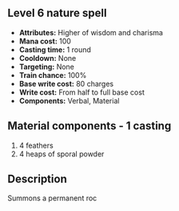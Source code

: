 ## Level 6 nature spell
- **Attributes:** Higher of wisdom and charisma
- **Mana cost:** 100
- **Casting time:** 1 round
- **Cooldown:** None
- **Targeting:** None
- **Train chance:** 100%
- **Base write cost:** 80 charges
- **Write cost:** From half to full base cost
- **Components:** Verbal, Material
## Material components - 1 casting
1. 4 feathers
2. 4 heaps of sporal powder
## Description
Summons a permanent roc
